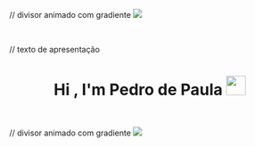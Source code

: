 // divisor animado com gradiente
<img src="https://user-images.githubusercontent.com/73097560/115834477-dbab4500-a447-11eb-908a-139a6edaec5c.gif">

<br>

// texto de apresentação
<h1 align="center"><b>Hi , I'm Pedro de Paula </b><img src="https://media.giphy.com/media/hvRJCLFzcasrR4ia7z/giphy.gif" width="35"></h1>

<br>

// divisor animado com gradiente
<img src="https://user-images.githubusercontent.com/73097560/115834477-dbab4500-a447-11eb-908a-139a6edaec5c.gif">
